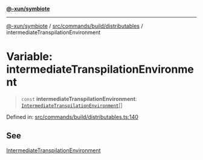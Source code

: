 [**@-xun/symbiote**](../../../../../README.md)

***

[@-xun/symbiote](../../../../../README.md) / [src/commands/build/distributables](../README.md) / intermediateTranspilationEnvironment

# Variable: intermediateTranspilationEnvironment

> `const` **intermediateTranspilationEnvironment**: [`IntermediateTranspilationEnvironment`](../enumerations/IntermediateTranspilationEnvironment.md)[]

Defined in: [src/commands/build/distributables.ts:140](https://github.com/Xunnamius/symbiote/blob/1901cfe78a48fcd1dfae4e3760acf197e8812676/src/commands/build/distributables.ts#L140)

## See

[IntermediateTranspilationEnvironment](../enumerations/IntermediateTranspilationEnvironment.md)
